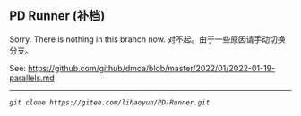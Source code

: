 ## PD Runner (补档)

Sorry. There is nothing in this branch now.
对不起。由于一些原因请手动切换分支。

See: https://github.com/github/dmca/blob/master/2022/01/2022-01-19-parallels.md

------
<i>```git clone https://gitee.com/lihaoyun/PD-Runner.git```</i>
